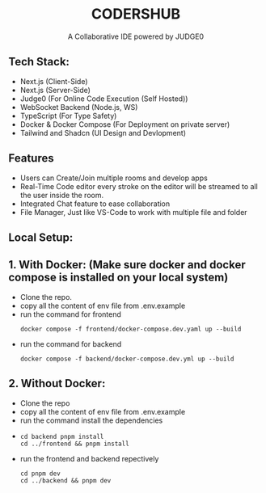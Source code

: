 <h1 align="center">CODERSHUB</h1>
<p align="center">A Collaborative IDE powered by JUDGE0</p>

## Tech Stack:
 - Next.js (Client-Side)
 - Next.js (Server-Side)
 - Judge0 (For Online Code Execution (Self Hosted))
 - WebSocket Backend (Node.js, WS)
 - TypeScript (For Type Safety)
 - Docker & Docker Compose (For Deployment on private server)
 - Tailwind and Shadcn (UI Design and Devlopment)

## Features
 - Users can Create/Join multiple rooms and develop apps
 - Real-Time Code editor every stroke on the editor will be streamed to all the user inside the room.
 - Integrated Chat feature to ease collaboration
 - File Manager, Just like VS-Code to work with multiple file and folder

## Local Setup:

## 1. With Docker: (Make sure docker and docker compose is installed on your local system)

 - Clone the repo.
 - copy all the content of env file from .env.example
 - run the command for frontend
    ```
    docker compose -f frontend/docker-compose.dev.yaml up --build
    ```
 - run the command for backend
    ```
    docker compose -f backend/docker-compose.dev.yml up --build
    ```

## 2. Without Docker:
 
 - Clone the repo
 -  copy all the content of env file from .env.example
 -  run the command install the dependencies
 -  ```
    cd backend pnpm install
    cd ../frontend && pnpm install
    ```
 - run the frontend and backend repectively
   ```
   cd pnpm dev
   cd ../backend && pnpm dev
   ```    
